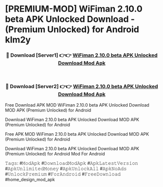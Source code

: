 # [PREMIUM-MOD] WiFiman 2.10.0 beta APK Unlocked Download - (Premium Unlocked) for Android klm2y



<div align="center">
<h3>🔴 Download [Server1] 👉👉 <a href="https://momento.my/?title=WiFiman_2.10.0_beta_APK_Unlocked_Download">WiFiman 2.10.0 beta APK Unlocked Download Mod Apk</a></h3><br>

<h3>🔴 Download [Server2] 👉👉 <a href="https://momento.my/?title=WiFiman_2.10.0_beta_APK_Unlocked_Download">WiFiman 2.10.0 beta APK Unlocked Download Mod Apk</a></h3>
</div>



Free Download APK MOD WiFiman 2.10.0 beta APK Unlocked Download MOD APK (Premium Unlocked) for Android

Download WiFiman 2.10.0 beta APK Unlocked Download MOD APK (Premium Unlocked) for Android

Free APK MOD WiFiman 2.10.0 beta APK Unlocked Download MOD APK (Premium Unlocked) for Android

Download WiFiman 2.10.0 beta APK Unlocked Download MOD APK (Premium Unlocked) for Android Mod For Android

𝚃𝚊𝚐𝚜: #𝙼𝚘𝚍𝙰𝚙𝚔 #𝙳𝚘𝚠𝚗𝚕𝚘𝚊𝚍𝙼𝚘𝚍𝙰𝚙𝚔 #𝙰𝚙𝚔𝙻𝚊𝚝𝚎𝚜𝚝𝚅𝚎𝚛𝚜𝚒𝚘𝚗 #𝙰𝚙𝚔𝚄𝚗𝚕𝚒𝚖𝚒𝚝𝚎𝚍𝙼𝚘𝚗𝚎𝚢 #𝙰𝚙𝚔𝚄𝚗𝚕𝚘𝚌𝚔𝙰𝚕𝚕 #𝙰𝚙𝚔𝙽𝚘𝙰𝚍𝚜 #𝚄𝚗𝚕𝚘𝚌𝚔𝙿𝚛𝚎𝚖𝚒𝚞𝚖 #𝙵𝚘𝚛𝙰𝚗𝚍𝚛𝚘𝚒𝚍 #𝙵𝚛𝚎𝚎𝙳𝚘𝚠𝚗𝚕𝚘𝚊𝚍 #home_design_mod_apk
